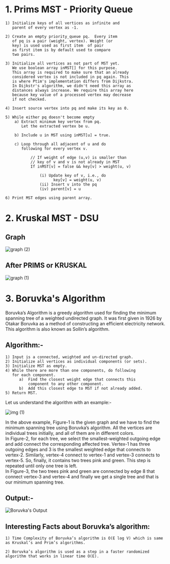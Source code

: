 # 1. Prims MST - Priority Queue

```
1) Initialize keys of all vertices as infinite and
   parent of every vertex as -1.

2) Create an empty priority_queue pq.  Every item
   of pq is a pair (weight, vertex). Weight (or
   key) is used used as first item  of pair
   as first item is by default used to compare
   two pairs.

3) Initialize all vertices as not part of MST yet.
   We use boolean array inMST[] for this purpose.
   This array is required to make sure that an already
   considered vertex is not included in pq again. This
   is where Ptim's implementation differs from Dijkstra.
   In Dijkstr's algorithm, we didn't need this array as
   distances always increase. We require this array here
   because key value of a processed vertex may decrease
   if not checked.

4) Insert source vertex into pq and make its key as 0.

5) While either pq doesn't become empty
    a) Extract minimum key vertex from pq.
       Let the extracted vertex be u.

    b) Include u in MST using inMST[u] = true.

    c) Loop through all adjacent of u and do
       following for every vertex v.

           // If weight of edge (u,v) is smaller than
           // key of v and v is not already in MST
           If inMST[v] = false && key[v] > weight(u, v)

               (i) Update key of v, i.e., do
                     key[v] = weight(u, v)
               (ii) Insert v into the pq
               (iv) parent[v] = u

6) Print MST edges using parent array.
```

# 2. Kruskal MST - DSU

## Graph

![graph (2)](https://user-images.githubusercontent.com/55774240/133893298-e1da527c-09b9-4a59-b51c-7bb99e12ffe8.png)

## After PRIMS or KRUSKAL

![graph (1)](https://user-images.githubusercontent.com/55774240/133893320-6f7d66d0-4f77-4ae7-83c1-9fda90092a01.png)

# 3. Boruvka's Algorithm

Boruvka’s Algorithm is a greedy algorithm used for finding the minimum spanning tree of a weighted undirected graph. It was first given in 1926 by Otakar Boruvka as a method of constructing an efficient electricity network. This algorithm is also known as Sollin’s algorithm.

## Algorithm:-

```
1) Input is a connected, weighted and un-directed graph.
2) Initialize all vertices as individual components (or sets).
3) Initialize MST as empty.
4) While there are more than one components, do following
   for each component.
      a)  Find the closest weight edge that connects this
          component to any other component.
      b)  Add this closest edge to MST if not already added.
5) Return MST.
```

Let us understand the algorithm with an example:-

![img (1)](https://cdn.codespeedy.com/wp-content/uploads/2020/06/Boruvkas-Algorithm.png)

In the above example, Figure-1 is the given graph and we have to find the minimum spanning tree using Boruvka’s algorithm. All the vertices are individual trees initially, and all of them are in different colors. <br/>
In Figure-2, for each tree, we select the smallest-weighted outgoing edge and add connect the corresponding affected tree. Vertex-1 has three outgoing edges and 3 is the smallest weighted edge that connects to vertex-2. Similarly, vertex-4 connect to vertex-1 and vertex-3 connects to vertex-5. So, finally, it contains two trees pink and green. This step is repeated until only one tree is left. <br/>
In Figure-3, the two trees pink and green are connected by edge 8 that connect vertex-3 and vertex-4 and finally we get a single tree and that is our minimum spanning tree.

## Output:-

![Boruvka's Output](https://user-images.githubusercontent.com/78689930/170871765-7cf3b448-d1a4-4317-b51d-127ea9c2eefa.PNG)

## Interesting Facts about Boruvka’s algorithm:

```
1) Time Complexity of Boruvka’s algorithm is O(E log V) which is same as Kruskal’s and Prim’s algorithms.

2) Boruvka’s algorithm is used as a step in a faster randomized algorithm that works in linear time O(E).
```

